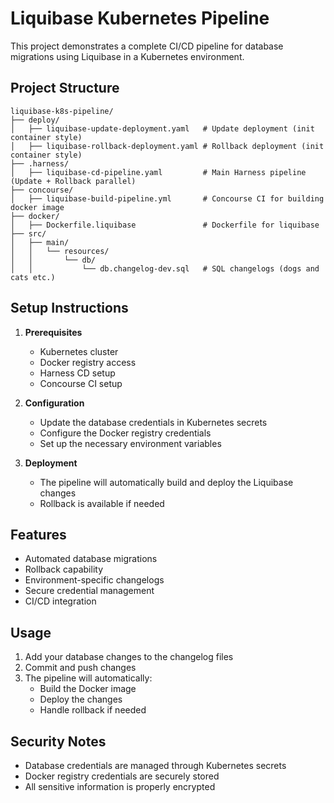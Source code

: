 # Liquibase Kubernetes Pipeline

This project demonstrates a complete CI/CD pipeline for database migrations using Liquibase in a Kubernetes environment.

## Project Structure

```
liquibase-k8s-pipeline/
├── deploy/
│   ├── liquibase-update-deployment.yaml   # Update deployment (init container style)
│   ├── liquibase-rollback-deployment.yaml # Rollback deployment (init container style)
├── .harness/
│   ├── liquibase-cd-pipeline.yaml         # Main Harness pipeline (Update + Rollback parallel)
├── concourse/
│   ├── liquibase-build-pipeline.yml       # Concourse CI for building docker image
├── docker/
│   ├── Dockerfile.liquibase               # Dockerfile for liquibase
├── src/
│   ├── main/
│   │   └── resources/
│   │       └── db/
│   │           └── db.changelog-dev.sql   # SQL changelogs (dogs and cats etc.)
```

## Setup Instructions

1. **Prerequisites**
   - Kubernetes cluster
   - Docker registry access
   - Harness CD setup
   - Concourse CI setup

2. **Configuration**
   - Update the database credentials in Kubernetes secrets
   - Configure the Docker registry credentials
   - Set up the necessary environment variables

3. **Deployment**
   - The pipeline will automatically build and deploy the Liquibase changes
   - Rollback is available if needed

## Features

- Automated database migrations
- Rollback capability
- Environment-specific changelogs
- Secure credential management
- CI/CD integration

## Usage

1. Add your database changes to the changelog files
2. Commit and push changes
3. The pipeline will automatically:
   - Build the Docker image
   - Deploy the changes
   - Handle rollback if needed

## Security Notes

- Database credentials are managed through Kubernetes secrets
- Docker registry credentials are securely stored
- All sensitive information is properly encrypted 
